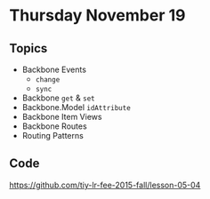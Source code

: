 # Thursday November 19

## Topics

* Backbone Events
  * `change`
  * `sync`
* Backbone `get` & `set`
* Backbone.Model `idAttribute`
* Backbone Item Views
* Backbone Routes
* Routing Patterns

## Code

https://github.com/tiy-lr-fee-2015-fall/lesson-05-04
